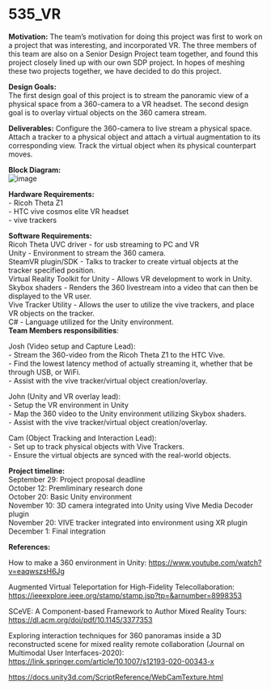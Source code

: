 # 535_VR
**Motivation:** 
    The team’s motivation for doing this project was first to work on a project that was interesting, and incorporated VR. The three members of this team are also on a Senior Design Project team together, and found this project closely lined up with our own SDP project. In hopes of meshing these two projects together, we have decided to do this project. 

**Design Goals:**  
    The first design goal of this project is to stream the panoramic view of a physical space from a 360-camera to a VR headset. The second design goal is to overlay virtual objects on the 360 camera stream. 

**Deliverables:**
    Configure the 360-camera to live stream a physical space.
    Attach a tracker to a physical object and attach a virtual augmentation to its corresponding view.
    Track the virtual object when its physical counterpart moves.

**Block Diagram:**  
![image](https://github.com/user-attachments/assets/9f4a1055-2d96-4a10-aa49-0fae1402d19e)


**Hardware Requirements:**   
    - Ricoh Theta Z1  
    - HTC vive cosmos elite VR headset  
    - vive trackers  

**Software Requirements:**  
    Ricoh Theta UVC driver 
      - for usb streaming to PC and VR   
    Unity
      - Environment to stream the 360 camera.   
    SteamVR plugin/SDK
      - Talks to tracker to create virtual objects at the tracker specified position.  
    Virtual Reality Toolkit for Unity 
      - Allows VR development to work in Unity.  
    Skybox shaders
      - Renders the 360 livestream into a video that can then be displayed to the VR user.   
    Vive Tracker Utility
      - Allows the user to utilize the vive trackers, and place VR objects on the tracker.  
    C#
      - Language utilized for the Unity environment.  
**Team Members responsibilities**:

Josh (Video setup and Capture Lead):  
    - Stream the 360-video from the Ricoh Theta Z1 to the HTC Vive.  
    - Find the lowest latency method of actually streaming it, whether that be through USB, or WiFi.   
    - Assist with the vive tracker/virtual object creation/overlay.  

John (Unity and VR overlay lead):  
    - Setup the VR environment in Unity  
    - Map the 360 video to the Unity environment utilizing Skybox shaders.  
    - Assist with the vive tracker/virtual object creation/overlay.  

Cam (Object Tracking and Interaction Lead):  
    - Set up to track physical objects with Vive Trackers.   
    - Ensure the virtual objects are synced with the real-world objects.   

**Project timeline:**   
September 29: Project proposal deadline  
October 12: Premliminary research done  
October 20: Basic Unity environment  
November 10: 3D camera integrated into Unity using Vive Media Decoder plugin  
November 20: VIVE tracker integrated into environment using XR plugin  
December 1: Final integration  

**References:**  

How to make a 360 environment in Unity: 
    https://www.youtube.com/watch?v=eaqwszsH6Jg

Augmented Virtual Teleportation for High-Fidelity Telecollaboration: 
    https://ieeexplore.ieee.org/stamp/stamp.jsp?tp=&arnumber=8998353

SCeVE: A Component-based Framework to Author Mixed Reality Tours: 
    https://dl.acm.org/doi/pdf/10.1145/3377353

Exploring interaction techniques for 360 panoramas inside a 3D reconstructed scene for mixed reality remote collaboration (Journal on Multimodal User Interfaces-2020): 
    https://link.springer.com/article/10.1007/s12193-020-00343-x

https://docs.unity3d.com/ScriptReference/WebCamTexture.html

